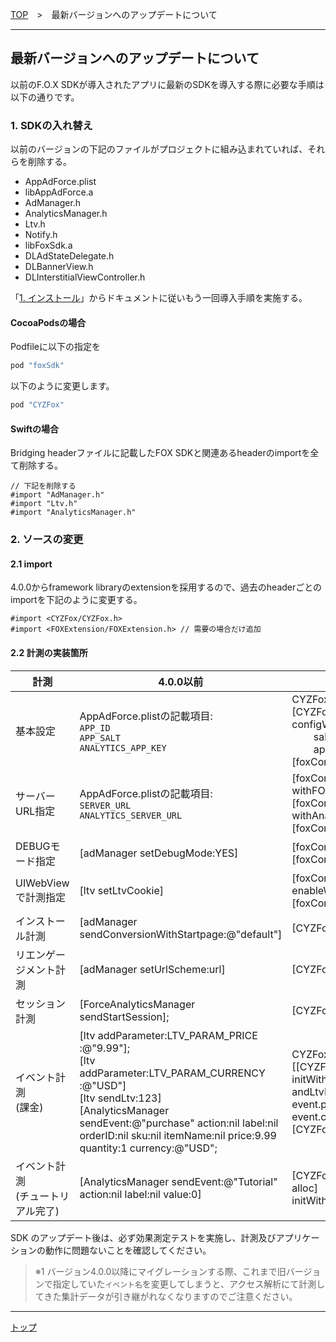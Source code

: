 [TOP](../../README.md)　>　最新バージョンへのアップデートについて

---

## 最新バージョンへのアップデートについて

以前のF.O.X SDKが導入されたアプリに最新のSDKを導入する際に必要な手順は以下の通りです。

### 1. SDKの入れ替え
以前のバージョンの下記のファイルがプロジェクトに組み込まれていれば、それらを削除する。
* AppAdForce.plist
* libAppAdForce.a
* AdManager.h
* AnalyticsManager.h
* Ltv.h
* Notify.h
* libFoxSdk.a
* DLAdStateDelegate.h
* DLBannerView.h
* DLInterstitialViewController.h

「[1. インストール](../../README.md#install_sdk)」からドキュメントに従いもう一回導入手順を実施する。

#### CocoaPodsの場合
Podfileに以下の指定を
```ruby
pod "foxSdk"
```
以下のように変更します。
```ruby
pod "CYZFox"
```

#### Swiftの場合
Bridging headerファイルに記載したFOX SDKと関連あるheaderのimportを全て削除する。
```objc
// 下記を削除する
#import "AdManager.h"
#import "Ltv.h"
#import "AnalyticsManager.h"
```

### 2. ソースの変更
#### 2.1 import
4.0.0からframework libraryのextensionを採用するので、過去のheaderごとのimportを下記のように変更する。
```objc
#import <CYZFox/CYZFox.h>
#import <FOXExtension/FOXExtension.h> // 需要の場合だけ追加
```
#### 2.2 計測の実装箇所
|計測|4.0.0以前|4.0.0から|
|---|---|---|
|基本設定|AppAdForce.plistの記載項目:<br/>`APP_ID`<br/>`APP_SALT`<br/>`ANALYTICS_APP_KEY`|CYZFoxConfig* foxConfig = [CYZFoxConfig configWithAppId:4879<br/>&nbsp;&nbsp;&nbsp;&nbsp;&nbsp;&nbsp;&nbsp;&nbsp;salt:@"xxxxx" <br/>&nbsp;&nbsp;&nbsp;&nbsp;&nbsp;&nbsp;&nbsp;&nbsp;appKey:@"yyyyyy"];<br/>[foxConfig activate];|
|サーバーURL指定|AppAdForce.plistの記載項目:<br/>`SERVER_URL`<br/>`ANALYTICS_SERVER_URL`|[foxConfig withFOXServerURL:@"xxxxx"];<br>[foxConfig withAnalyticsServerURL:@"yyyyy"];<br>[foxConfig activate];
|DEBUGモード指定|[adManager setDebugMode:YES]|[foxConfig enableDebugMode];<br>[foxConfig activate];
|UIWebViewで計測指定|[ltv setLtvCookie]|[foxConfig enableWebViewTracking];<br>[foxConfig activate];
|インストール計測|[adManager sendConversionWithStartpage:@"default"]|[CYZFox trackInstall]|
|リエンゲージメント計測|[adManager setUrlScheme:url]|[CYZFox handleOpenURL:url]|
|セッション計測|[ForceAnalyticsManager sendStartSession];|[CYZFox trackSession]|
|イベント計測<br/>(課金)|[ltv addParameter:LTV_PARAM_PRICE :@"9.99"];<br/>[ltv addParameter:LTV_PARAM_CURRENCY :@"USD"]<br/>[ltv sendLtv:123]<br/> [AnalyticsManager sendEvent:@"purchase" action:nil label:nil orderID:nil sku:nil itemName:nil price:9.99 quantity:1 currency:@"USD";|CYZFoxEvent* event = [[CYZFoxEvent alloc] initWithEventName:@"purchase" andLtvId:123];<br/>event.price = 9.99;<br/>event.currency = @"USD";<br/>[CYZFox trackEvent:event];|
|イベント計測<br/>(チュートリアル完了)|[AnalyticsManager sendEvent:@"Tutorial" action:nil label:nil value:0]|[CYZFox trackEvent:[[CYZFoxEvent alloc] initWithEventName:@"Tutorial"]];|



SDK のアップデート後は、必ず効果測定テストを実施し、計測及びアプリケーションの動作に問題ないことを確認してください。
> ※1 バージョン4.0.0以降にマイグレーションする際、これまで旧バージョンで指定していた`イベント名`を変更してしまうと、アクセス解析にて計測してきた集計データが引き継がれなくなりますのでご注意ください。

---
[トップ](../../README.md)
